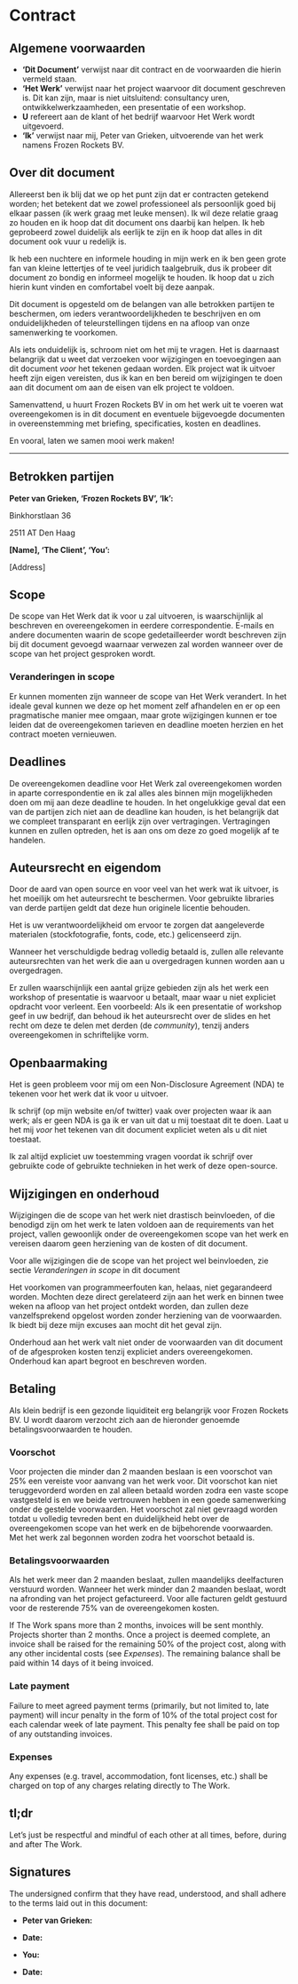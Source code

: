 # Contract

## Algemene voorwaarden

* **‘Dit Document’** verwijst naar dit contract en de voorwaarden die hierin
	vermeld staan.
* **‘Het Werk’** verwijst naar het project waarvoor dit document geschreven is.
	Dit kan zijn, maar is niet uitsluitend: consultancy uren, ontwikkelwerkzaamheden, een presentatie of een workshop.
* **U** refereert aan de klant of het bedrijf waarvoor Het Werk wordt uitgevoerd.
* **‘Ik’** verwijst naar mij, Peter van Grieken, uitvoerende van het werk namens Frozen Rockets BV.

## Over dit document

Allereerst ben ik blij dat we op het punt zijn dat er contracten getekend worden;
het betekent dat we zowel professioneel als persoonlijk goed bij elkaar passen (ik
werk graag met leuke mensen). Ik wil deze relatie graag zo houden en ik hoop dat
dit document ons daarbij kan helpen. Ik heb geprobeerd zowel duidelijk als
eerlijk te zijn en ik hoop dat alles in dit document ook vuur u redelijk is.

Ik heb een nuchtere en informele houding in mijn werk en ik ben geen grote fan van
kleine lettertjes of te veel juridich taalgebruik, dus ik probeer dit document zo bondig
en informeel mogelijk te houden. Ik hoop dat u zich hierin kunt vinden en comfortabel voelt
bij deze aanpak.

Dit document is opgesteld om de belangen van alle betrokken partijen te beschermen, om
ieders verantwoordelijkheden te beschrijven en om onduidelijkheden of teleurstellingen
tijdens en na afloop van onze samenwerking te voorkomen.

Als iets onduidelijk is, schroom niet om het mij te vragen. Het is daarnaast belangrijk
dat u weet dat verzoeken voor wijzigingen en toevoegingen aan dit document _voor_ het
tekenen gedaan worden. Elk project wat ik uitvoer heeft zijn eigen vereisten, dus ik kan
en ben bereid om wijzigingen te doen aan dit document om aan de eisen van elk project te
voldoen.

Samenvattend, u huurt Frozen Rockets BV in om het werk uit te voeren wat overeengekomen
is in dit document en eventuele bijgevoegde documenten in overeenstemming met briefing, 
specificaties, kosten en deadlines.

En vooral, laten we samen mooi werk maken!


---

## Betrokken partijen

**Peter van Grieken, ‘Frozen Rockets BV’, ‘Ik’:**

Binkhorstlaan 36

2511 AT Den Haag


**[Name], ‘The Client’, ‘You’:**

[Address]

## Scope

De scope van Het Werk dat ik voor u zal uitvoeren, is waarschijnlijk al beschreven en 
overeengekomen in eerdere correspondentie. E-mails en andere documenten waarin de 
scope gedetailleerder wordt beschreven zijn bij dit document gevoegd waarnaar
verwezen zal worden wanneer over de scope van het project gesproken wordt.


### Veranderingen in scope

Er kunnen momenten zijn wanneer de scope van Het Werk verandert. In het ideale geval
kunnen we deze op het moment zelf afhandelen en er op een pragmatische manier mee
omgaan, maar grote wijzigingen kunnen er toe leiden dat de overeengekomen tarieven en
deadline moeten herzien en het contract moeten vernieuwen.



## Deadlines

De overeengekomen deadline voor Het Werk zal overeengekomen worden in aparte 
correspondentie en ik zal alles ales binnen mijn mogelijkheden doen om mij
aan deze deadline te houden. In het ongelukkige geval dat een van de partijen
zich niet aan de deadline kan houden, is het belangrijk dat we compleet
transparant en eerlijk zijn over vertragingen. Vertragingen kunnen en zullen
optreden, het is aan ons om deze zo goed mogelijk af te handelen.


## Auteursrecht en eigendom

Door de aard van open source en voor veel van het werk wat ik uitvoer, is het
moeilijk om het auteursrecht te beschermen. Voor gebruikte libraries van derde
partijen geldt dat deze hun originele licentie behouden.

Het is uw verantwoordelijkheid om ervoor te zorgen dat aangeleverde materialen
(stockfotografie, fonts, code, etc.) gelicenseerd zijn. 

Wanneer het verschuldigde bedrag volledig betaald is, zullen alle relevante 
auteursrechten van het werk die aan u overgedragen kunnen worden aan u
overgedragen.

Er zullen waarschijnlijk een aantal grijze gebieden zijn als het werk een workshop
of presentatie is waarvoor u betaalt, maar waar u niet expliciet opdracht voor 
verleent. Een voorbeeld: Als ik een presentatie of workshop geef in uw bedrijf,
dan behoud ik het auteursrecht over de slides en het recht om deze te delen met
derden (de _community_), tenzij anders overeengekomen in schriftelijke vorm.


## Openbaarmaking

Het is geen probleem voor mij om een Non-Disclosure Agreement (NDA) te tekenen voor
het werk dat ik voor u uitvoer.

Ik schrijf (op mijn website en/of twitter) vaak over projecten waar ik aan werk; als
er geen NDA is ga ik er van uit dat u mij toestaat dit te doen. Laat u het mij _voor_
het tekenen van dit document expliciet weten als u dit niet toestaat.

Ik zal altijd expliciet uw toestemming vragen voordat ik schrijf over gebruikte code
of gebruikte technieken in het werk of deze open-source.


## Wijzigingen en onderhoud

Wijzigingen die de scope van het werk niet drastisch beinvloeden, of die benodigd
zijn om het werk te laten voldoen aan de requirements van het project, vallen
gewoonlijk onder de overeengekomen scope van het werk en vereisen daarom geen 
herziening van de kosten of dit document.

Voor alle wijzigingen die de scope van het project wel beinvloeden, zie sectie
_Veranderingen in scope_ in dit document

Het voorkomen van programmeerfouten kan, helaas, niet gegarandeerd worden. Mochten
deze direct gerelateerd zijn aan het werk en binnen twee weken na afloop van het 
project ontdekt worden, dan zullen deze vanzelfsprekend opgelost worden zonder
herziening van de voorwaarden. Ik biedt bij deze mijn excuses aan mocht dit het
geval zijn.

Onderhoud aan het werk valt niet onder de voorwaarden van dit document of de
afgesproken kosten tenzij expliciet anders overeengekomen. Onderhoud kan apart
begroot en beschreven worden.


## Betaling

Als klein bedrijf is een gezonde liquiditeit erg belangrijk voor Frozen Rockets BV.
U wordt daarom verzocht zich aan de hieronder genoemde betalingsvoorwaarden te houden.


### Voorschot

Voor projecten die minder dan 2 maanden beslaan is een voorschot van 25% een 
vereiste voor aanvang van het werk voor. Dit voorschot kan niet teruggevorderd
worden en zal alleen betaald worden zodra een vaste scope vastgesteld is en we 
beide vertrouwen hebben in een goede samenwerking onder de gestelde voorwaarden.
Het voorschot zal niet gevraagd worden totdat u volledig tevreden bent en 
duidelijkheid hebt over de overeengekomen scope van het werk en de bijbehorende
voorwaarden. Met het werk zal begonnen worden zodra het voorschot betaald is.


### Betalingsvoorwaarden
Als het werk meer dan 2 maanden beslaat, zullen maandelijks deelfacturen verstuurd 
worden. Wanneer het werk minder dan 2 maanden beslaat, wordt na afronding van het
project gefactureerd. Voor alle facturen geldt gestuurd voor de resterende 75% van de overeengekomen kosten.


If The Work spans more than 2 months, invoices will be sent monthly. 
Projects shorter than 2 months.
Once a project is deemed complete, an invoice shall be raised for the remaining
50% of the project cost, along with any other incidental costs (see _Expenses_).
The remaining balance shall be paid within 14 days of it being invoiced.

### Late payment

Failure to meet agreed payment terms (primarily, but not limited to, late
payment) will incur penalty in the form of 10% of the total project cost for
each calendar week of late payment. This penalty fee shall be paid on top of
any outstanding invoices.

### Expenses

Any expenses (e.g. travel, accommodation, font licenses, etc.) shall be charged
on top of any charges relating directly to The Work.

## tl;dr

Let’s just be respectful and mindful of each other at all times, before, during
and after The Work.

## Signatures

The undersigned confirm that they have read, understood, and shall adhere to the
terms laid out in this document:

* **Peter van Grieken:**
* **Date:**

* **You:**
* **Date:**

